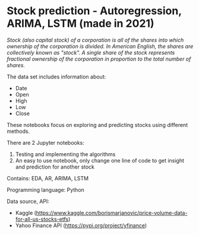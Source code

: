 # Stock prediction - Autoregression, ARIMA, LSTM (made in 2021)

*Stock (also capital stock) of a corporation is all of the shares into which ownership of the corporation is divided. In American English, the shares are collectively known as "stock". A single share of the stock represents fractional ownership of the corporation in proportion to the total number of shares.*

The data set includes information about:
- Date 
- Open
- High
- Low
- Close

These notebooks focus on exploring and predicting stocks using different methods.

There are 2 Jupyter notebooks:
1. Testing and implementing the algorithms
2. An easy to use notebook, only change one line of code to get insight and prediction for another stock

Contains: EDA, AR, ARIMA, LSTM

Programming language: Python

Data source, API: 
- Kaggle (https://www.kaggle.com/borismarjanovic/price-volume-data-for-all-us-stocks-etfs)
- Yahoo Finance API (https://pypi.org/project/yfinance)
